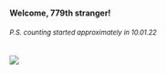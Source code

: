 #### Welcome, 779th stranger!

###### <sup>P.S. counting started approximately in 10.01.22</sup>

<img src="https://kraftwerk28.pp.ua/vcnt.png"></img>
